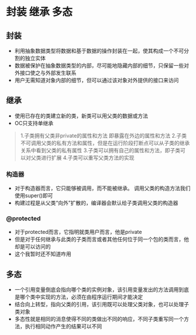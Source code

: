 #  封装 继承 多态


## 封装

- 利用抽象数据类型将数据和基于数据的操作封装在一起，使其构成一个不可分割的独立实体
- 数据被保护在抽象数据类型的内部，尽可能地隐藏内部的细节，只保留一些对外接口使之与外部发生联系
- 用户无需知道对象内部的细节，但可以通过该对象对外提供的接口来访问


## 继承

- 使用已存在的类建立新的类，新类可以用父类的数据或方法
- OC只支持单继承

> 1.子类拥有父类非private的属性和方法 即暴露在外边的属性和方法 
> 2.子类不可调用父类的私有方法和属性，但是在运行阶段打断点可以从子类的继承关系中看到父类的私有属性
> 3.子类可以拥有自己的属性和方法，即子类可以对父类进行扩展
> 4.子类可以重写父类方法的实现

### 构造器

- 对于构造器而言，它只能够被调用，而不能被继承。 调用父类的构造方法我们使用super()即可
- 构建过程是从父类“向外”扩散的，编译器会默认给子类调用父类的构造器

### @protected
- 对于protected而言，它指明就类用户而言，他是private
- 但是对于任何继承与此类的子类而言或者其他任何位于同一个包的类而言，他却是可以访问的
- 这个我暂时还不知道咋用


## 多态

- 一个引用变量倒底会指向哪个类的实例对象，该引用变量发出的方法调用到底是哪个类中实现的方法，必须在由程序运行期间才能决定
- 结合向上转型，指向父类的引用，该引用既可以处理父类对象，也可以处理子类对象
- 多态性就是相同的消息使得不同的类做出不同的响应，不同子类重写同一个方法，执行相同动作产生的结果可以不同
